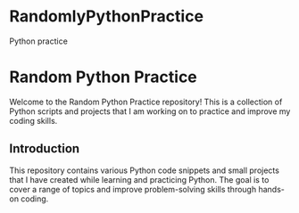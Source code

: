 # RandomlyPythonPractice
Python practice 


# Random Python Practice

Welcome to the Random Python Practice repository! This is a collection of Python scripts and projects that I am working on to practice and improve my coding skills.

## Introduction

This repository contains various Python code snippets and small projects that I have created while learning and practicing Python. The goal is to cover a range of topics and improve problem-solving skills through hands-on coding.
